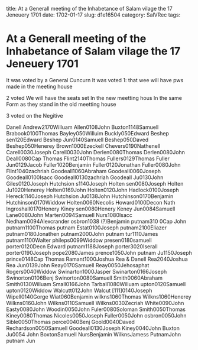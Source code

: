 title: At a Generall meeting of the Inhabetance of Salam vilage the 17 Jeneuery 1701
date: 1702-01-17
slug: d1e16504
category: SalVRec
tags: 


<div markdown class="doc" id="d1e16504">


# At a Generall meeting of the Inhabetance of Salam vilage the 17 Jeneuery 1701 

It was voted by a General Cuncurn It was voted 1: that wee will have pws made in the meeting house

2 voted We will have the seats set In the new meetting hous In the same Form as they stand in the old meetting house

3 voted on the Negitive

Danell Andrew2170Willuam Allen0108John Buxton1148Samuell Brabook0100Thomas Bayley050Willuim Buckly050Edward Beshep sen120Edward Beshep Jun0140Samuell Beshep050Daved Beshep050Henerey Brown1000Ezeckell Chevers0190Nathenell Carell0030Joseph Carell0030John Derlen0080Thomas Derlen0080John Deall0080Cap Thomas Flint2140Thomas Fullers0129Thomas Fuller Jun0129Jacob Fuller1020Benjamin Fuller0120Jonathan Fuller0080John Flint1040zachriah Goodeall1060Abraham Goodeall0060Joseph Goodeall0100Isacc Goodeall0130zachriah Goodeall Ju0130John Giles0120Joseph Hutchsion s1140Joseph Holten sen0080Joseph Holten Ju1020Henerey Holten0169John Holten0120John Hadlock0100Joseph Hereck1140Joseph Hutchsion Ju0138John Hutchinson0170Benjamin Hutchinson0170Widdow Holten0060Necolis Howard0100Decon Nath Ingroshall0170Henery Kiney sen0080Henery Keney Jun0084Samuell Lane0080John Marten0094Samuell Nurs1080Isacc Nedham0094Alexcrander osbron1038 (?)Benjamin putnam310 0Cap John putnarn1100Thomas putnam Estat0100Joseph putnam2100Eliazer putnam0180Jonathen putnam2000John putnam tur1110James putnam1100Walter phileps0099Widdow presen0180samuell porter0120Decn Edward putnam1188Joseph porter3020Iserall porter0190Joseph pope2080James prence1050John putnam Ju1150Joseph prince0148Cap Thomas Ramant1000Joshua Rea & Danell Rea2040Joshua Rea Jun0139John Reay0170Samuell Reay0050Jehosaphat Rogers0040Widdow Swinarton1000Jasper Swinarton0166Joseph Swinorton0106Benj Swinorton0080Samuell Smith0060Abraham Smith0130Willuam Small0166John Tarball1080Willuam upton0120Samuell upton0120Widdow Walcutt012John Walcut [111]0140Joseph Wipell0140Gorge Wiat060Benjamin wilkns1060Thomas Wilkns1060Henerey Wilkns0160John Wilkns0110Samuell Wilkns0030Zecriah White0090John Easty0080John Woodin0050John Fuler0080Soloman Smith0050Thomas Kiney0080Thomas Nicoles0050Joseph Fuller0050John osbron0050John Sible0050Thomas perce0040Benj Goold0040Daved Rechardson0050Samuell Goodeall0130Joseph Kiney0040John Buxton Ju0054 John BoxtonSamuell NursBenjamin WilknsJamess PutnamJohn putnam Jun
</div>